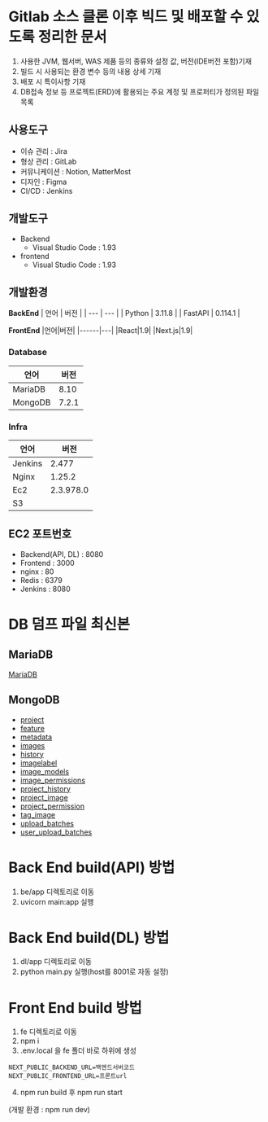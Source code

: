 # Gitlab 소스 클론 이후 빅드 및 배포할 수 있도록 정리한 문서

1. 사용한 JVM, 웹서버, WAS 제품 등의 종류와 설정 값, 버전(IDE버전 포함)기재
2. 빌드 시 사용되는 환경 변수 등의 내용 상세 기재
3. 배포 시 특이사항 기재
4. DB접속 정보 등 프로젝트(ERD)에 활용되는 주요 계정 및 프로퍼티가 정의된 파일 목록

## 사용도구

- 이슈 관리 : Jira
- 형상 관리 : GitLab
- 커뮤니케이션 : Notion, MatterMost
- 디자인 : Figma
- CI/CD : Jenkins

## 개발도구

- Backend
  - Visual Studio Code : 1.93
- frontend
  - Visual Studio Code : 1.93

## 개발환경

**BackEnd**
| 언어 | 버전 |
| --- | --- |
| Python | 3.11.8 |
| FastAPI | 0.114.1 |

**FrontEnd**
|언어|버전|
|------|---|
|React|1.9|
|Next.js|1.9|

### Database

| 언어    | 버전  |
| ------- | ----- |
| MariaDB | 8.10  |
| MongoDB | 7.2.1 |

### Infra

| 언어    | 버전      |
| ------- | --------- |
| Jenkins | 2.477     |
| Nginx   | 1.25.2    |
| Ec2     | 2.3.978.0 |
| S3      |           |

## EC2 포트번호

- Backend(API, DL) : 8080
- Frontend : 3000
- nginx : 80
- Redis : 6379
- Jenkins : 8080


# DB 덤프 파일 최신본
## MariaDB
[MariaDB](./S108.sql)
## MongoDB
- [project](./S11P31S108.projects.json)
- [feature](./S11P31S108.features.json)
- [metadata](./S11P31S108.metadata.json)
- [images](./S11P31S108.images.json)
- [history](./S11P31S108.histories.json)
- [imagelabel](./S11P31S108.imageLabels.json)
- [image_models](./S11P31S108.imageModels.json)
- [image_permissions](./S11P31S108.imagePermissions.json)
- [project_history](./S11P31S108.projectHistories.json)
- [project_image](./S11P31S108.projectImages.json)
- [project_permission](./S11P31S108.projectPermissions.json)
- [tag_image](./S11P31S108.tagImages.json)
- [upload_batches](./S11P31S108.uploadBatches.json)
- [user_upload_batches](./S11P31S108.userUploadBatches.json)


# Back End build(API) 방법

1. be/app 디렉토리로 이동
2. uvicorn main:app 실행

# Back End build(DL) 방법

1. dl/app 디렉토리로 이동
2. python main.py 실행(host를 8001로 자동 설정)

# Front End build 방법

1. fe 디렉토리로 이동
2. npm i
3. .env.local 을 fe 폴더 바로 하위에 생성

```
NEXT_PUBLIC_BACKEND_URL=백엔드서버코드
NEXT_PUBLIC_FRONTEND_URL=프론트url
```

4. npm run build 후 npm run start

(개발 환경 : npm run dev)
